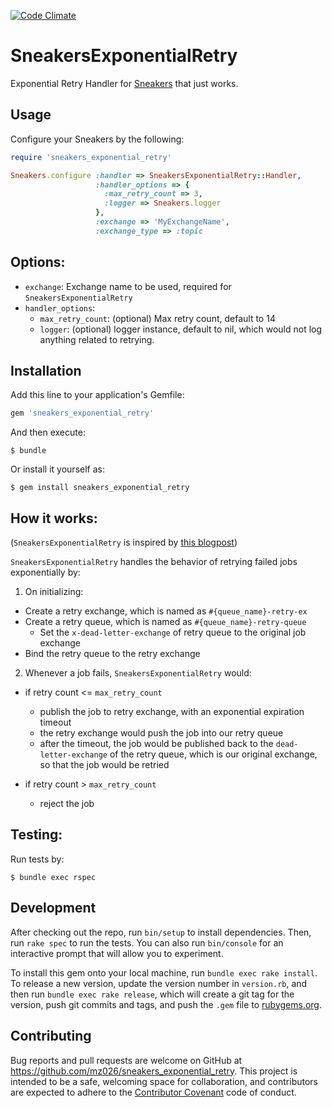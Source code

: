 [![Code Climate](https://codeclimate.com/github/mz026/sneakers_exponential_retry/badges/gpa.svg)](https://codeclimate.com/github/mz026/sneakers_exponential_retry)

# SneakersExponentialRetry

Exponential Retry Handler for [Sneakers](https://github.com/jondot/sneakers) that just works.

## Usage

Configure your Sneakers by the following:

```ruby
require 'sneakers_exponential_retry'

Sneakers.configure :handler => SneakersExponentialRetry::Handler,
                   :handler_options => {
                     :max_retry_count => 3,
                     :logger => Sneakers.logger
                   },
                   :exchange => 'MyExchangeName',
                   :exchange_type => :topic
```

## Options:

- `exchange`: Exchange name to be used, required for `SneakersExponentialRetry`
- `handler_options`:
  - `max_retry_count`: (optional) Max retry count, default to 14
  - `logger`: (optional) logger instance, default to nil, which would not log anything related to retrying.


## Installation

Add this line to your application's Gemfile:

```ruby
gem 'sneakers_exponential_retry'
```

And then execute:

    $ bundle

Or install it yourself as:

    $ gem install sneakers_exponential_retry


## How it works:

(`SneakersExponentialRetry` is inspired by [this blogpost](https://gagnechris.wordpress.com/2015/09/19/easy-retries-with-rabbitmq/))

`SneakersExponentialRetry` handles the behavior of retrying failed jobs exponentially by:

1. On initializing:
  - Create a retry exchange, which is named as `#{queue_name}-retry-ex`
  - Create a retry queue, which is named as `#{queue_name}-retry-queue`
    - Set the `x-dead-letter-exchange` of retry queue to the original job exchange
  - Bind the retry queue to the retry exchange

2. Whenever a job fails, `SneakersExponentialRetry` would:
  - if retry count <= `max_retry_count`
    - publish the job to retry exchange, with an exponential expiration timeout
    - the retry exchange would push the job into our retry queue
    - after the timeout, the job would be published back to the `dead-letter-exchange` of the retry queue, which is our original exchange, so that the job would be retried

  - if retry count > `max_retry_count`
    - reject the job

## Testing:

Run tests by:

```
$ bundle exec rspec
```

## Development

After checking out the repo, run `bin/setup` to install dependencies. Then, run `rake spec` to run the tests. You can also run `bin/console` for an interactive prompt that will allow you to experiment.

To install this gem onto your local machine, run `bundle exec rake install`. To release a new version, update the version number in `version.rb`, and then run `bundle exec rake release`, which will create a git tag for the version, push git commits and tags, and push the `.gem` file to [rubygems.org](https://rubygems.org).

## Contributing

Bug reports and pull requests are welcome on GitHub at https://github.com/mz026/sneakers_exponential_retry. This project is intended to be a safe, welcoming space for collaboration, and contributors are expected to adhere to the [Contributor Covenant](http://contributor-covenant.org) code of conduct.

